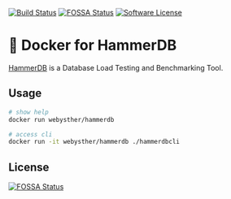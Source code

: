 [![Build Status](https://img.shields.io/docker/build/webysther/hammerdb-docker.svg?style=flat-square)](https://hub.docker.com/r/webysther/hammerdb/)
[![FOSSA Status](https://app.fossa.io/api/projects/git%2Bgithub.com%2FWebysther%2Fhammerdb-docker.svg?type=shield)](https://app.fossa.io/projects/git%2Bgithub.com%2FWebysther%2Fhammerdb-docker?ref=badge_shield)
[![Software License](https://goo.gl/FU2Kw1)](LICENSE)

# 🐋 Docker for HammerDB

[HammerDB](https://github.com/TPC-Council/HammerDB) is a Database Load Testing and Benchmarking Tool.

## Usage

```bash
# show help
docker run webysther/hammerdb

# access cli
docker run -it webysther/hammerdb ./hammerdbcli
```

## License
[![FOSSA Status](https://app.fossa.io/api/projects/git%2Bgithub.com%2FWebysther%2Fhammerdb-docker.svg?type=large)](https://app.fossa.io/projects/git%2Bgithub.com%2FWebysther%2Fhammerdb-docker?ref=badge_large)
